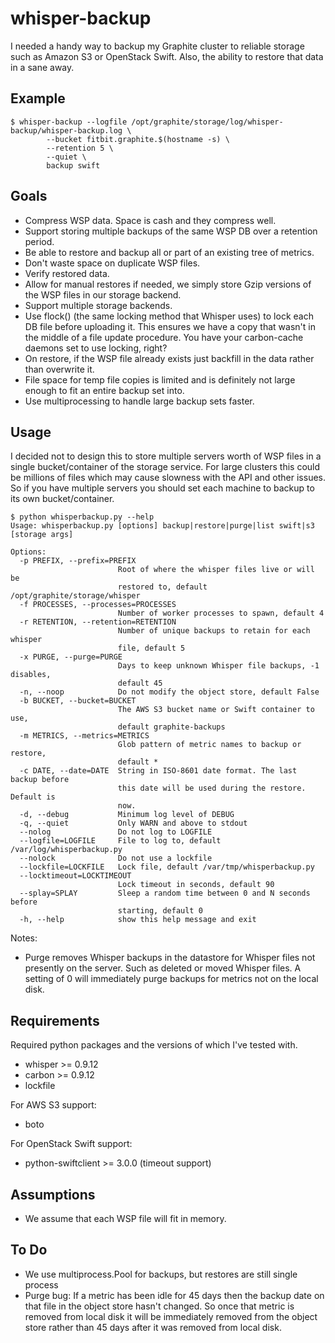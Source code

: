 whisper-backup
===============

I needed a handy way to backup my Graphite cluster to reliable storage such as
Amazon S3 or OpenStack Swift.  Also, the ability to restore that data in
a sane away.

Example
-------

```
$ whisper-backup --logfile /opt/graphite/storage/log/whisper-backup/whisper-backup.log \
        --bucket fitbit.graphite.$(hostname -s) \
        --retention 5 \
        --quiet \
        backup swift
```

Goals
-----

* Compress WSP data.  Space is cash and they compress well.
* Support storing multiple backups of the same WSP DB over a retention
  period.
* Be able to restore and backup all or part of an existing tree of metrics.
* Don't waste space on duplicate WSP files.
* Verify restored data.
* Allow for manual restores if needed, we simply store Gzip versions of the
  WSP files in our storage backend.
* Support multiple storage backends.
* Use flock() (the same locking method that Whisper uses) to lock each DB
  file before uploading it.  This ensures we have a copy that wasn't in the
  middle of a file update procedure.  You have your carbon-cache daemons
  set to use locking, right?
* On restore, if the WSP file already exists just backfill in the data
  rather than overwrite it.
* File space for temp file copies is limited and is definitely not
  large enough to fit an entire backup set into.
* Use multiprocessing to handle large backup sets faster.

Usage
-----

I decided not to design this to store multiple servers worth of WSP files in
a single bucket/container of the storage service.  For large clusters this
could be millions of files which may cause slowness with the API and other
issues.  So if you have multiple servers you should set each machine to backup
to its own bucket/container.

```
$ python whisperbackup.py --help
Usage: whisperbackup.py [options] backup|restore|purge|list swift|s3 [storage args]

Options:
  -p PREFIX, --prefix=PREFIX
                        Root of where the whisper files live or will be
                        restored to, default /opt/graphite/storage/whisper
  -f PROCESSES, --processes=PROCESSES
                        Number of worker processes to spawn, default 4
  -r RETENTION, --retention=RETENTION
                        Number of unique backups to retain for each whisper
                        file, default 5
  -x PURGE, --purge=PURGE
                        Days to keep unknown Whisper file backups, -1 disables,
                        default 45
  -n, --noop            Do not modify the object store, default False
  -b BUCKET, --bucket=BUCKET
                        The AWS S3 bucket name or Swift container to use,
                        default graphite-backups
  -m METRICS, --metrics=METRICS
                        Glob pattern of metric names to backup or restore,
                        default *
  -c DATE, --date=DATE  String in ISO-8601 date format. The last backup before
                        this date will be used during the restore.  Default is
                        now.
  -d, --debug           Minimum log level of DEBUG
  -q, --quiet           Only WARN and above to stdout
  --nolog               Do not log to LOGFILE
  --logfile=LOGFILE     File to log to, default /var/log/whisperbackup.py
  --nolock              Do not use a lockfile
  --lockfile=LOCKFILE   Lock file, default /var/tmp/whisperbackup.py
  --locktimeout=LOCKTIMEOUT
                        Lock timeout in seconds, default 90
  --splay=SPLAY         Sleep a random time between 0 and N seconds before
                        starting, default 0
  -h, --help            show this help message and exit

```

Notes:
* Purge removes Whisper backups in the datastore for Whisper files not
  presently on the server.  Such as deleted or moved Whisper files.  A setting
  of 0 will immediately purge backups for metrics not on the local disk.

Requirements
------------

Required python packages and the versions of which I've tested with.

* whisper >= 0.9.12
* carbon >= 0.9.12
* lockfile

For AWS S3 support:

* boto

For OpenStack Swift support:

* python-swiftclient >= 3.0.0 (timeout support)

Assumptions
-----------

* We assume that each WSP file will fit in memory.

To Do
-----

* We use multiprocess.Pool for backups, but restores are still single process
* Purge bug:  If a metric has been idle for 45 days
  then the backup date on that file in the object store hasn't changed.  So
  once that metric is removed from local disk it will be immediately removed
  from the object store rather than 45 days after it was removed from local
  disk.
